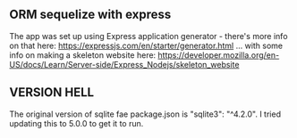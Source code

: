 ORM sequelize with express
--------------------------

The app was set up using Express application generator - there's more info on that here:
https://expressjs.com/en/starter/generator.html
... with some info on making a skeleton website here:
https://developer.mozilla.org/en-US/docs/Learn/Server-side/Express_Nodejs/skeleton_website

VERSION HELL
------------
The original version of sqlite fae package.json is "sqlite3": "^4.2.0". I tried updating
this to 5.0.0 to get it to run.

